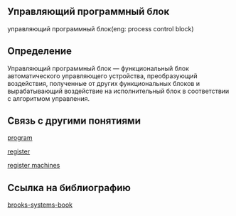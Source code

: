 
## Управляющий программный блок
управляющий программный блок(eng: process control block) 

## Определение
Управляющий программный блок — функциональный блок автоматического управляющего устройства, преобразующий воздействия, полученные от других функциональных блоков и вырабатывающий воздействие на исполнительный блок в соответствии с алгоритмом управления.

## Cвязь с другими понятиями 

[program](https://github.com/vernikkkkkkkkkkkkkkkkkkk/concept/blob/main/virtual%20machines/register%20machines/program.md)

[register](https://github.com/vernikkkkkkkkkkkkkkkkkkk/concept/blob/main/virtual%20machines/register%20machines/register.md)

[register machines](https://github.com/vernikkkkkkkkkkkkkkkkkkk/concept/blob/main/virtual%20machines/register%20machines/register%20machines.md)

## Cсылка на библиографию
[brooks-systems-book](https://github.com/vernikkkkkkkkkkkkkkkkkkk/concept/blob/main/bibliography/register%20machines/brooks-systems-book%7B2%7D.md)
